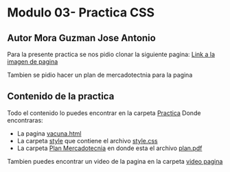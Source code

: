 # Modulo 03- Practica CSS
## Autor Mora Guzman Jose Antonio 
Para la presente practica se nos pidio clonar la siguiente pagina:
[Link a la imagen de pagina](https://github.com/JAntonioMoraG/LaunchX-Front-End-Mission/blob/599f78091ad13154b94e14d436b38929c09c7d1a/03-CSS/landingVacunaci%C3%B3n.png)

Tambien se pidio hacer un plan de mercadotectnia para la pagina

## Contenido de la practica 

Todo el contenido lo puedes encontrar en la carpeta [Practica](https://github.com/JAntonioMoraG/LaunchX-Front-End-Mission/tree/main/03-CSS/Practica)
Donde encontraras:
* La pagina [vacuna.html](https://github.com/JAntonioMoraG/LaunchX-Front-End-Mission/blob/main/03-CSS/Practica/vacuna.html)
* La carpeta [style](https://github.com/JAntonioMoraG/LaunchX-Front-End-Mission/tree/main/03-CSS/Practica/style) que contiene el archivo [style.css](https://github.com/JAntonioMoraG/LaunchX-Front-End-Mission/blob/main/03-CSS/Practica/style/style.css)
* La carpeta [Plan Mercadotecnia](https://github.com/JAntonioMoraG/LaunchX-Front-End-Mission/tree/main/03-CSS/Practica/Plan%20Mercadotecnia) en donde esta el archivo [plan.pdf](https://github.com/JAntonioMoraG/LaunchX-Front-End-Mission/blob/main/03-CSS/Practica/Plan%20Mercadotecnia/plan.pdf)

Tambien puedes encontrar un video de la pagina en la carpeta [video pagina](https://github.com/JAntonioMoraG/LaunchX-Front-End-Mission/tree/main/03-CSS/Video%20Pagina)
